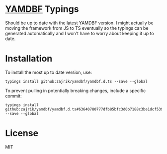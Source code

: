 # [YAMDBF](https://github.com/zajrik/yamdbf) Typings

Should be up to date with the latest YAMDBF version. I might actually be moving the framework from JS to TS eventually so the typings can be generated automatically and I won't have to worry about keeping it up to date.

# Installation
To install the most up to date version, use:
```
typings install github:zajrik/yamdbf/yamdbf.d.ts --save --global
```

To prevent pulling in potentially breaking changes, include a specific commit:
```
typings install github:zajrik/yamdbf/yamdbf.d.ts#63640780777dfb85bfc3d0b7188c3be1dcf539d9 --save --global
```

# License

MIT